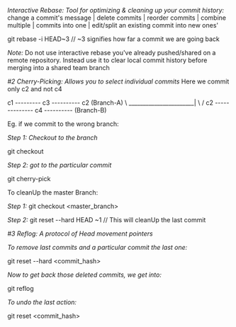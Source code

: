 *Interactive Rebase: Tool for optimizing & cleaning up your commit history:*
change a commit's message | delete commits | reorder commits | combine multiple | commits into one | edit/split an existing commit into new ones'

git rebase -i HEAD~3        // ~3 signifies how far a commit we are going back

*Note:* Do not use interactive rebase you've already pushed/shared on a remote repository. Instead use it to clear local commit history before merging into a shared team branch

*#2 Cherry-Picking: Allows you to select individual commits* 
Here we commit only c2 and not c4

c1 --------- c3 ---------- c2 (Branch-A)
\    _______________________|
 \  /
  c2 -------------- c4 ---------- (Branch-B)

Eg. if we commit to the wrong branch: 

*Step 1: Checkout to the branch*

git checkout <branch-name>

*Step 2: got to the particular commit*

git cherry-pick <commit-hash>

To cleanUp the master Branch:

*Step 1:*
git checkout <master_branch>

*Step 2:*
git reset --hard HEAD ~1  // This will cleanUp the last commit


*#3 Reflog: A protocol of Head movement pointers*

*To remove last commits and a particular commit the last one:*

git reset --hard <commit_hash>

*Now to get back those deleted commits, we get into:*

git reflog

*To undo the last action:*

git reset <commit_hash> 

















